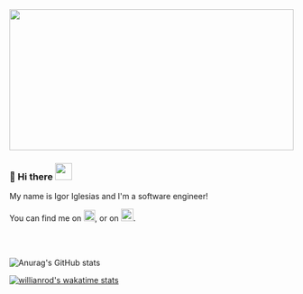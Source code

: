 <img src="https://c.tenor.com/KjVxfRrrncUAAAAd/matrix.gif" width="100%" height="250px">
<br>

### 🔭 Hi there <img src="https://raw.githubusercontent.com/MartinHeinz/MartinHeinz/master/wave.gif" width="30px">


My name is Igor Iglesias and I'm a software engineer!
<br>


You can find me on <a href="https://twitter.com/IgorIglesias5"><img src="https://i.imgur.com/JLLlB5S.png" width="20px"></a>, or on <a href="https://www.linkedin.com/in/igor-iglesias-62478428/"><img src="https://i.imgur.com/PXyIkWx.png" width="22px"></a>.

<br>
<br>

![Anurag's GitHub stats](https://github-readme-stats.vercel.app/api?username=igoiglesias&show_icons=true&count_private=true&theme=chartreuse-dark&hide_title=true)

[![willianrod's wakatime stats](https://github-readme-stats.vercel.app/api/wakatime?username=Iglesias&layout=compact&langs_count=6&hide_title=true&theme=chartreuse-dark)]()
